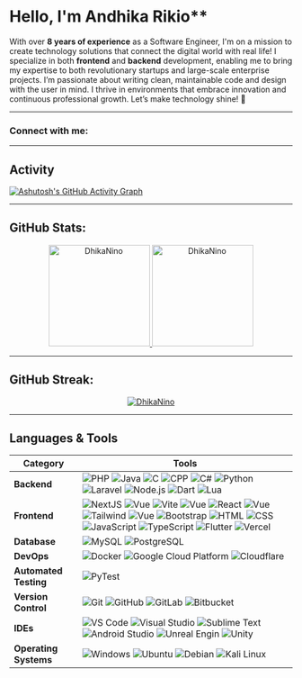# Hello, I'm Andhika Rikio**

With over **8 years of experience** as a Software Engineer, I'm on a mission to create technology solutions that connect the digital world with real life! I specialize in both **frontend** and **backend** development, enabling me to bring my expertise to both revolutionary startups and large-scale enterprise projects. I’m passionate about writing clean, maintainable code and design with the user in mind. I thrive in environments that embrace innovation and continuous professional growth. Let’s make technology shine! 🚀

---

### Connect with me:
<p align="left">
  <a href="https://twitter.com/RenatoResabala" target="_blank"><i class="devicon-twitter-original" alt="Renato_Resabala" height="40" width="40"></i></a>
  <a href="https://www.linkedin.com/in/renato-r-611795133/" target="_blank"><i class="devicon-linkedin-plain colored" alt="Renato_Resabala" height="40" width="40"></i></a>
</p>

---

## Activity

[![Ashutosh's GitHub Activity Graph](https://github-readme-activity-graph.vercel.app/graph?username=RResabala2015&bg_color=100f0f&color=4c5e9e&line=4c569e&point=403e41&area=true&hide_border=true)](https://github.com/ashutosh00710/github-readme-activity-graph)

---

## GitHub Stats:
<div align="center">
  <a href="https://github.com/DhikaNino">
    <img height="180em" src="https://github-readme-stats.vercel.app/api/top-langs?username=DhikaNino&show_icons=true&locale=en&layout=compact&theme=tokyonight" alt="DhikaNino"/>
    <img height="180em" src="https://github-readme-stats.vercel.app/api?username=DhikaNino&show_icons=true&locale=en&layout=compact&theme=tokyonight" alt="DhikaNino"/>
  </a>
</div>

---

## GitHub Streak:
<p align="center">
  <a href="https://github.com/RResabala2015">
    <img src="https://github-readme-streak-stats.herokuapp.com/?user=DhikaNino&&theme=tokyonight" alt="DhikaNino" />
  </a>
</p>

---

## Languages & Tools

| **Category**            | **Tools**                                                                                                                                       |
|-------------------------|-------------------------------------------------------------------------------------------------------------------------------------------------|
| **Backend**             | ![PHP](https://skillicons.dev/icons?i=php) ![Java](https://skillicons.dev/icons?i=java) ![C](https://skillicons.dev/icons?i=c) ![CPP](https://skillicons.dev/icons?i=cpp) ![C#](https://skillicons.dev/icons?i=cs) ![Python](https://skillicons.dev/icons?i=python) ![Laravel](https://skillicons.dev/icons?i=laravel) ![Node.js](https://skillicons.dev/icons?i=nodejs) ![Dart](https://skillicons.dev/icons?i=dart) ![Lua](https://skillicons.dev/icons?i=lua) |
| **Frontend**            |  ![NextJS](https://skillicons.dev/icons?i=nextjs) ![Vue](https://skillicons.dev/icons?i=vue) ![Vite](https://skillicons.dev/icons?i=vite) ![Vue](https://skillicons.dev/icons?i=vue) ![React](https://skillicons.dev/icons?i=react) ![Vue](https://skillicons.dev/icons?i=vue) ![Tailwind](https://skillicons.dev/icons?i=tailwind) ![Vue](https://skillicons.dev/icons?i=vue) ![Bootstrap](https://skillicons.dev/icons?i=bootstrap) ![HTML](https://skillicons.dev/icons?i=html) ![CSS](https://skillicons.dev/icons?i=css) ![JavaScript](https://skillicons.dev/icons?i=js) ![TypeScript](https://skillicons.dev/icons?i=ts) ![Flutter](https://skillicons.dev/icons?i=flutter) ![Vercel](https://skillicons.dev/icons?i=vercel) |
| **Database**            | ![MySQL](https://skillicons.dev/icons?i=mysql) ![PostgreSQL](https://skillicons.dev/icons?i=postgresql)|
| **DevOps**              | ![Docker](https://skillicons.dev/icons?i=docker) ![Google Cloud Platform](https://skillicons.dev/icons?i=gcp) ![Cloudflare](https://skillicons.dev/icons?i=cloudflare) |
| **Automated Testing**   | ![PyTest](https://skillicons.dev/icons?i=postman) |
| **Version Control**     | ![Git](https://skillicons.dev/icons?i=git) ![GitHub](https://skillicons.dev/icons?i=github) ![GitLab](https://skillicons.dev/icons?i=gitlab) ![Bitbucket](https://skillicons.dev/icons?i=bitbucket) |
| **IDEs**                | ![VS Code](https://skillicons.dev/icons?i=vscode) ![Visual Studio](https://skillicons.dev/icons?i=visualstudio) ![Sublime Text](https://skillicons.dev/icons?i=sublime) ![Android Studio](https://skillicons.dev/icons?i=androidstudio) ![Unreal Engin](https://skillicons.dev/icons?i=unrealengine) ![Unity](https://skillicons.dev/icons?i=unity)|
| **Operating Systems**   | ![Windows](https://skillicons.dev/icons?i=windows) ![Ubuntu](https://skillicons.dev/icons?i=ubuntu) ![Debian](https://skillicons.dev/icons?i=debian) ![Kali Linux](https://skillicons.dev/icons?i=kali) |
